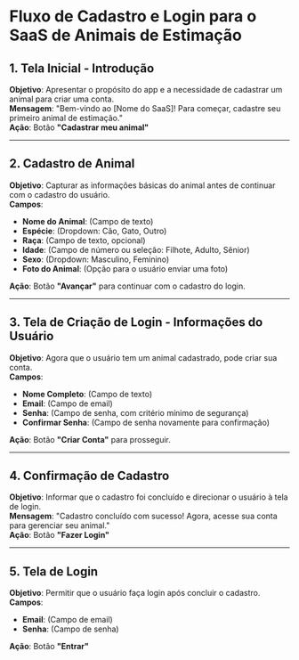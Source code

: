 # Fluxo de Cadastro e Login para o SaaS de Animais de Estimação

## 1. Tela Inicial - Introdução

**Objetivo**: Apresentar o propósito do app e a necessidade de cadastrar um animal para criar uma conta.  
**Mensagem**: "Bem-vindo ao [Nome do SaaS]! Para começar, cadastre seu primeiro animal de estimação."  
**Ação**: Botão **"Cadastrar meu animal"**

---

## 2. Cadastro de Animal

**Objetivo**: Capturar as informações básicas do animal antes de continuar com o cadastro do usuário.  
**Campos**:

- **Nome do Animal**: (Campo de texto)
- **Espécie**: (Dropdown: Cão, Gato, Outro)
- **Raça**: (Campo de texto, opcional)
- **Idade**: (Campo de número ou seleção: Filhote, Adulto, Sênior)
- **Sexo**: (Dropdown: Masculino, Feminino)
- **Foto do Animal**: (Opção para o usuário enviar uma foto)

**Ação**: Botão **"Avançar"** para continuar com o cadastro do login.

---

## 3. Tela de Criação de Login - Informações do Usuário

**Objetivo**: Agora que o usuário tem um animal cadastrado, pode criar sua conta.  
**Campos**:

- **Nome Completo**: (Campo de texto)
- **Email**: (Campo de email)
- **Senha**: (Campo de senha, com critério mínimo de segurança)
- **Confirmar Senha**: (Campo de senha novamente para confirmação)

**Ação**: Botão **"Criar Conta"** para prosseguir.

---

## 4. Confirmação de Cadastro

**Objetivo**: Informar que o cadastro foi concluído e direcionar o usuário à tela de login.  
**Mensagem**: "Cadastro concluído com sucesso! Agora, acesse sua conta para gerenciar seu animal."  
**Ação**: Botão **"Fazer Login"**

---

## 5. Tela de Login

**Objetivo**: Permitir que o usuário faça login após concluir o cadastro.  
**Campos**:

- **Email**: (Campo de email)
- **Senha**: (Campo de senha)

**Ação**: Botão **"Entrar"**
